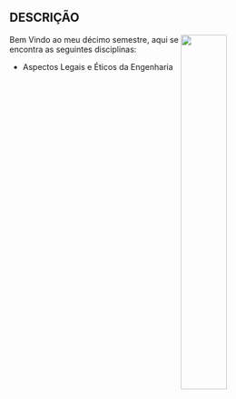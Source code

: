 ## DESCRIÇÃO
<img align="right" width="40%" src="https://user-images.githubusercontent.com/80075307/220180504-6caa4295-9312-4b2a-86d3-c1aaf286c779.png">

Bem Vindo ao meu décimo semestre, aqui se encontra as seguintes disciplinas:

* Aspectos Legais e Éticos da Engenharia
